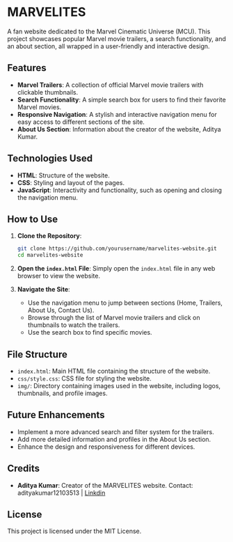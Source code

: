 # MARVELITES

A fan website dedicated to the Marvel Cinematic Universe (MCU). This project showcases popular Marvel movie trailers, a search functionality, and an about section, all wrapped in a user-friendly and interactive design.

## Features

- **Marvel Trailers**: A collection of official Marvel movie trailers with clickable thumbnails.
- **Search Functionality**: A simple search box for users to find their favorite Marvel movies.
- **Responsive Navigation**: A stylish and interactive navigation menu for easy access to different sections of the site.
- **About Us Section**: Information about the creator of the website, Aditya Kumar.

## Technologies Used

- **HTML**: Structure of the website.
- **CSS**: Styling and layout of the pages.
- **JavaScript**: Interactivity and functionality, such as opening and closing the navigation menu.

## How to Use

1. **Clone the Repository**:
    ```bash
    git clone https://github.com/yourusername/marvelites-website.git
    cd marvelites-website
    ```

2. **Open the `index.html` File**: 
   Simply open the `index.html` file in any web browser to view the website.

3. **Navigate the Site**: 
   - Use the navigation menu to jump between sections (Home, Trailers, About Us, Contact Us).
   - Browse through the list of Marvel movie trailers and click on thumbnails to watch the trailers.
   - Use the search box to find specific movies.

## File Structure

- `index.html`: Main HTML file containing the structure of the website.
- `css/style.css`: CSS file for styling the website.
- `img/`: Directory containing images used in the website, including logos, thumbnails, and profile images.

## Future Enhancements

- Implement a more advanced search and filter system for the trailers.
- Add more detailed information and profiles in the About Us section.
- Enhance the design and responsiveness for different devices.

## Credits

- **Aditya Kumar**: Creator of the MARVELITES website. Contact: adityakumar12103513 | <a href="https://www.linkedin.com/in/0106aditya/">Linkdin</a>

## License

This project is licensed under the MIT License.
